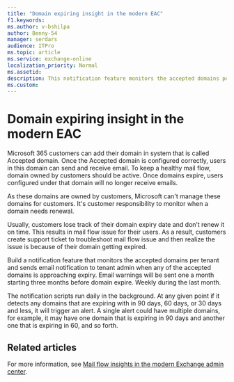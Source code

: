 ```yaml
---
title: "Domain expiring insight in the modern EAC"
f1.keywords:
ms.author: v-bshilpa
author: Benny-54
manager: serdars
audience: ITPro
ms.topic: article
ms.service: exchange-online
localization_priority: Normal
ms.assetid:
description: This notification feature monitors the accepted domains per tenant and sends email notification to tenant admin when any of the accepted domains is approaching expiry. 
ms.custom:
---
```


# Domain expiring insight in the modern EAC 

Microsoft 365 customers can add their domain in system that is called Accepted domain. Once the Accepted domain is configured correctly, users in this domain can send and receive email. To keep a healthy mail flow, domain owned by customers should be active. Once domains expire, users configured under that domain will no longer receive emails. 

As these domains are owned by customers, Microsoft can't manage these domains for customers. It's customer responsibility to monitor when a domain needs renewal. 

Usually, customers lose track of their domain expiry date and don’t renew it on time. This results in mail flow issue for their users. As a result, customers create support ticket to troubleshoot mail flow issue and then realize the issue is because of their domain getting expired. 

Build a notification feature that monitors the accepted domains per tenant and sends email notification to tenant admin when any of the accepted domains is approaching expiry. Email warnings will be sent one a month starting three months before domain expire. Weekly during the last month. 

The notification scripts run daily in the background. At any given point if it detects any domains that are expiring with in 90 days, 60 days, or 30 days and less, it will trigger an alert. A single alert could have multiple domains, for example, it may have one domain that is expiring in 90 days and another one that is expiring in 60, and so forth.

## Related articles

For more information, see [Mail flow insights in the modern Exchange admin center](mail-flow-insights.md).
